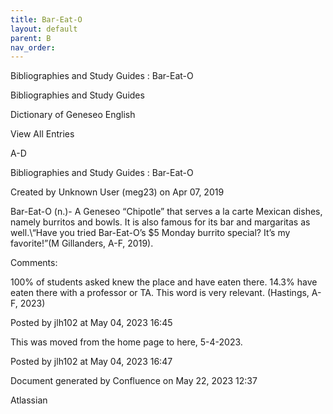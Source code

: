```yaml
---
title: Bar-Eat-O
layout: default
parent: B
nav_order:
---
```


Bibliographies and Study Guides : Bar-Eat-O

Bibliographies and Study Guides

Dictionary of Geneseo English

View All Entries

A-D

Bibliographies and Study Guides : Bar-Eat-O

Created by  Unknown User (meg23) on Apr 07, 2019

Bar-Eat-O (n.)- A Geneseo “Chipotle” that serves a la carte Mexican dishes, namely burritos and bowls. It is also famous for its bar and margaritas as well.\“Have you tried Bar-Eat-O’s $5 Monday burrito special? It’s my favorite!”(M Gillanders, A-F, 2019).

Comments:

100% of students asked knew the place and have eaten there. 14.3% have eaten there with a professor or TA. This word is very relevant. (Hastings, A-F, 2023)

Posted by jlh102 at May 04, 2023 16:45

This was moved from the home page to here, 5-4-2023.

Posted by jlh102 at May 04, 2023 16:47

Document generated by Confluence on May 22, 2023 12:37

Atlassian
